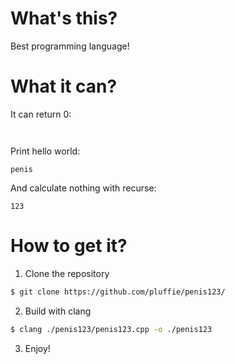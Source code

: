 # What's this?
Best programming language!

# What it can?
It can return 0:
```
 
```

Print hello world:
```
penis
```

And calculate nothing with recurse:
```
123
```

# How to get it?
1. Clone the repository
```sh
$ git clone https://github.com/pluffie/penis123/
```
2. Build with clang
```sh
$ clang ./penis123/penis123.cpp -o ./penis123
```
3. Enjoy!
